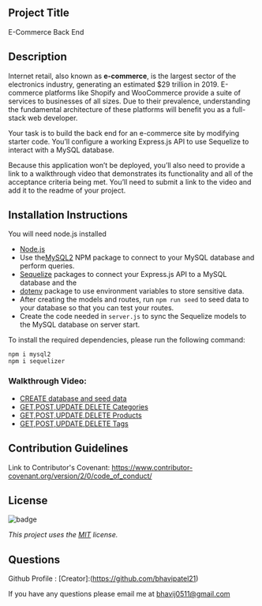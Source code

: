 ## Project Title

E-Commerce Back End

## Description


Internet retail, also known as **e-commerce**, is the largest sector of the electronics industry, generating an estimated $29 trillion in 2019. E-commerce platforms like Shopify and WooCommerce provide a suite of services to businesses of all sizes. Due to their prevalence, understanding the fundamental architecture of these platforms will benefit you as a full-stack web developer.

Your task is to build the back end for an e-commerce site by modifying starter code. You’ll configure a working Express.js API to use Sequelize to interact with a MySQL database.

Because this application won’t be deployed, you’ll also need to provide a link to a walkthrough video that demonstrates its functionality and all of the acceptance criteria being met. You’ll need to submit a link to the video and add it to the readme of your project.

## Installation Instructions

You will need node.js installed 
* [Node.js](https://en.wikipedia.org/wiki/Node.js)
* Use the[MySQL2](https://www.npmjs.com/package/mysql2) NPM package to connect to your MySQL database and perform queries.
* [Sequelize](https://www.npmjs.com/package/sequelize) packages to connect your Express.js API to a MySQL database and the 
* [dotenv](https://www.npmjs.com/package/dotenv) package to use environment variables to store sensitive data.
* After creating the models and routes, run `npm run seed` to seed data to your database so that you can test your routes.
* Create the code needed in `server.js` to sync the Sequelize models to the MySQL database on server start.



To install the required dependencies, please run the following command:

```
npm i mysql2
npm i sequelizer

```


### Walkthrough Video: 


* [CREATE database and seed data ](https://drive.google.com/file/d/1zWIbsiruCbIgKUnomxm0ZyWXaeC1fGwR/view)
* [GET,POST,UPDATE,DELETE Categories ](https://drive.google.com/file/d/1YuSX5v5ZFnd5OH8ERKI1QCeYRfkzftus/view)
* [GET,POST,UPDATE,DELETE Products](https://drive.google.com/file/d/1dMA8wCxMQKU8bl6PSTt2pOc9xYN_bykB/view)
* [GET,POST,UPDATE,DELETE Tags](https://drive.google.com/file/d/1CXuYxzgNUYWNdWY6GDi_Lr15WbSknXdC/view)


## Contribution Guidelines
Link to Contributor's Covenant: https://www.contributor-covenant.org/version/2/0/code_of_conduct/

## License
![badge](https://img.shields.io/badge/license-MIT-blueviolet)

*This project uses the [MIT](https://spdx.org/licenses/MIT.html) license.*


## Questions
Github Profile : [Creator]:(https://github.com/bhavipatel21)

If you have any questions please email me at bhavij0511@gmail.com